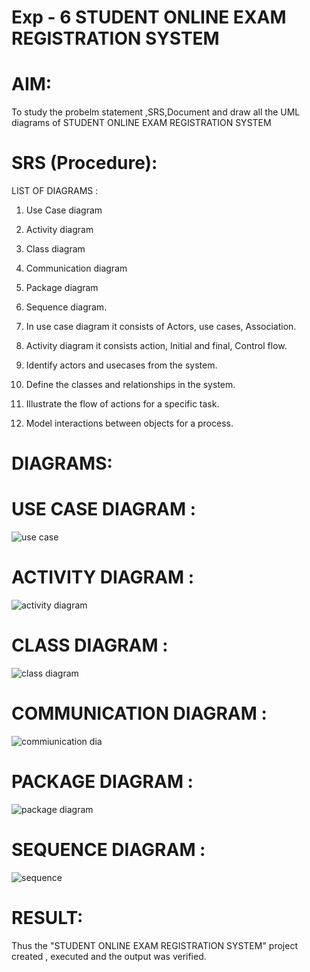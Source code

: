 # Exp - 6 STUDENT ONLINE EXAM REGISTRATION SYSTEM

# AIM:
To study the probelm statement ,SRS,Document and draw all the UML diagrams of STUDENT ONLINE EXAM REGISTRATION SYSTEM
# SRS (Procedure):
LIST OF DIAGRAMS :
1. Use Case diagram
2. Activity diagram
3. Class diagram
4. Communication diagram
5. Package diagram
6. Sequence diagram.
   
1. In use case diagram it consists of Actors, use cases, Association.
2. Activity diagram it consists action, Initial and final, Control flow.
3. Identify actors and usecases from the system.
4. Define the classes and relationships in the system.
5. Illustrate the flow of actions for a specific task.
6. Model interactions between objects for a process.
   
# DIAGRAMS:
# USE CASE DIAGRAM :
![use case](https://github.com/user-attachments/assets/deba362b-2624-4584-aeee-707e34bcb689)

# ACTIVITY DIAGRAM :
![activity diagram](https://github.com/user-attachments/assets/b4e3c372-43c2-4cd3-9c66-9ebcd828ab52)

# CLASS DIAGRAM :
![class diagram](https://github.com/user-attachments/assets/8b3c7127-4d98-4e72-bb6e-8f08f0273f14)

# COMMUNICATION DIAGRAM :
![commiunication dia](https://github.com/user-attachments/assets/64308792-148e-409e-8e81-c65e05fd4f22)

# PACKAGE DIAGRAM :
![package diagram](https://github.com/user-attachments/assets/87857d7d-5ca5-41dd-ac86-140c52a051a0)

# SEQUENCE DIAGRAM :
![sequence](https://github.com/user-attachments/assets/4669e47e-8642-4f65-a41b-0c03b1a41292)

# RESULT:
Thus the "STUDENT ONLINE EXAM REGISTRATION SYSTEM" project created , executed and the output was verified.

